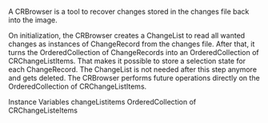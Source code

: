 A CRBrowser is a tool to recover changes stored in the changes file back into the image.

On initialization, the CRBrowser creates a ChangeList to read all wanted changes as instances of ChangeRecord from the changes file. After that, it turns the OrderedCollection of ChangeRecords into an OrderedCollection of CRChangeListItems. That makes it possible to store a selection state for each ChangeRecord. The ChangeList is not needed after this step anymore and gets deleted. The CRBrowser performs future operations directly on the OrderedCollection of CRChangeListItems.

Instance Variables
	changeListitems		OrderedCollection of CRChangeListeItems
